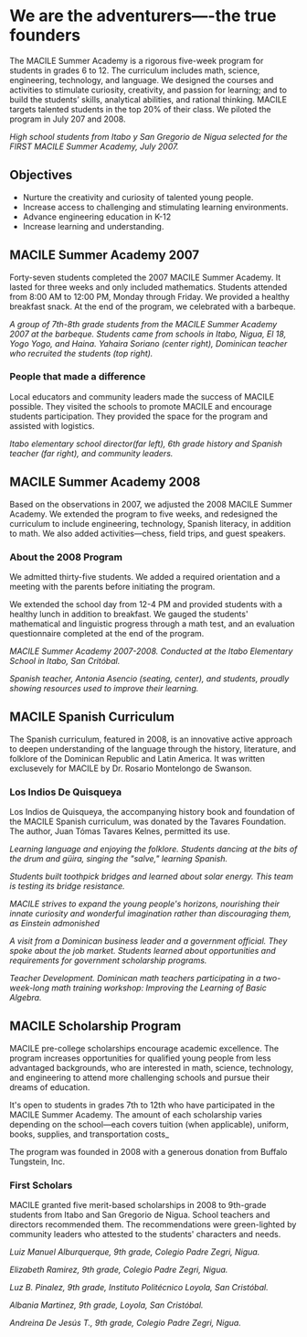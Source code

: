 # We are the adventurers—-the true founders

The MACILE Summer Academy is a rigorous five-week program for students in grades 6 to 12. The curriculum includes math, science, engineering, technology, and language. We designed the courses and activities to stimulate curiosity, creativity, and passion for learning; and to build the students’ skills, analytical abilities, and rational thinking. 
MACILE targets talented students in the top 20% of their class.  We piloted the program in July 207 and 2008.

_High school students from Itabo y San Gregorio de Nigua selected for the FIRST MACILE Summer Academy, July 2007._

## Objectives

- Nurture the creativity and curiosity of talented young people.
- Increase access to challenging and stimulating learning environments.
- Advance engineering education in K-12
- Increase learning and understanding.

## MACILE Summer Academy 2007

Forty-seven students completed the 2007 MACILE Summer Academy. It lasted for three weeks and only included mathematics. Students attended from 8:00 AM to 12:00 PM, Monday through Friday. We provided a healthy breakfast snack. At the end of the program, we celebrated with a barbeque.

_A group of 7th-8th grade students from the MACILE Summer Academy 2007 at the barbeque. Students came from schools in Itabo, Nigua, El 18, Yogo Yogo, and Haina. Yahaira Soriano (center right), Dominican teacher who recruited the students (top right)._

### People that made a difference

Local educators and community leaders made the success of MACILE possible. They visited the schools to promote MACILE and encourage students participation. They provided the space for the program and assisted with logistics. 

_Itabo elementary school director(far left), 6th grade history and Spanish teacher (far right), and community leaders._

## MACILE Summer Academy 2008

Based on the observations in 2007, we adjusted the 2008 MACILE Summer Academy. We extended the program to five weeks, and redesigned the curriculum to include engineering, technology, Spanish literacy, in addition to math. We also added activities—chess, field trips, and guest speakers.

### About the 2008 Program

We admitted thirty-five students. We added a required orientation and a meeting with the parents before initiating the program.

We extended the school day from 12-4 PM and provided students with a healthy lunch in addition to breakfast. We gauged the students' mathematical and linguistic progress through a math test, and an evaluation questionnaire completed at the end of the program.

_MACILE Summer Academy 2007-2008. Conducted at the Itabo Elementary School in Itabo, San Critóbal._

_Spanish teacher, Antonia Asencio (seating, center), and students, proudly showing resources used to improve their learning._

## MACILE Spanish Curriculum

The Spanish curriculum, featured in 2008, is an innovative active approach to deepen understanding of the language through the history, literature, and folklore of the Dominican Republic and Latin America. It was written exclusevely for MACILE by Dr. Rosario Montelongo de Swanson.

### Los Indios De Quisqueya

Los Indios de Quisqueya, the accompanying history book and foundation of the MACILE Spanish curriculum, was donated by the Tavares Foundation. The author, Juan Tómas Tavares Kelnes, permitted its use.

_Learning language and enjoying the folklore. Students dancing at the bits of the drum and güira, singing the "salve," learning Spanish._

_Students built toothpick bridges and learned about solar energy. This team is testing its bridge resistance._

_MACILE strives to expand the young people's horizons, nourishing their innate curiosity and wonderful imagination rather than discouraging them, as Einstein admonished_

_A visit from a Dominican business leader and a government official. They spoke about the job market. Students learned about opportunities and requirements for government scholarship programs._

_Teacher Development. Dominican math teachers participating in a two-week-long math training workshop: Improving the Learning of Basic Algebra._

## MACILE Scholarship Program

MACILE pre-college scholarships encourage academic excellence. The program increases opportunities for qualified young people from less advantaged backgrounds, who are interested in math, science, technology, and engineering to attend more challenging schools and pursue their dreams of education.

It's open to students in grades 7th to 12th who have participated in the MACILE Summer Academy. The amount of each scholarship varies depending on the school—each covers tuition (when applicable), uniform, books, supplies, and transportation costs_

The program was founded in 2008 with a generous donation from Buffalo Tungstein, Inc.

### First Scholars

MACILE granted five merit-based scholarships in 2008 to 9th-grade students from Itabo and San Gregorio de Nigua. School teachers and directors recommended them. The recommendations were green-lighted by community leaders who attested to the students' characters and needs.

_Luiz Manuel Alburquerque, 9th grade, Colegio Padre Zegri, Nigua._

_Elizabeth Ramirez, 9th grade, Colegio Padre Zegri, Nigua._

_Luz B. Pinalez, 9th grade, Instituto Politécnico Loyola, San Cristóbal._

_Albania Martinez, 9th grade, Loyola, San Cristóbal._

_Andreina De Jesús T., 9th grade, Colegio Padre Zegri, Nigua._
